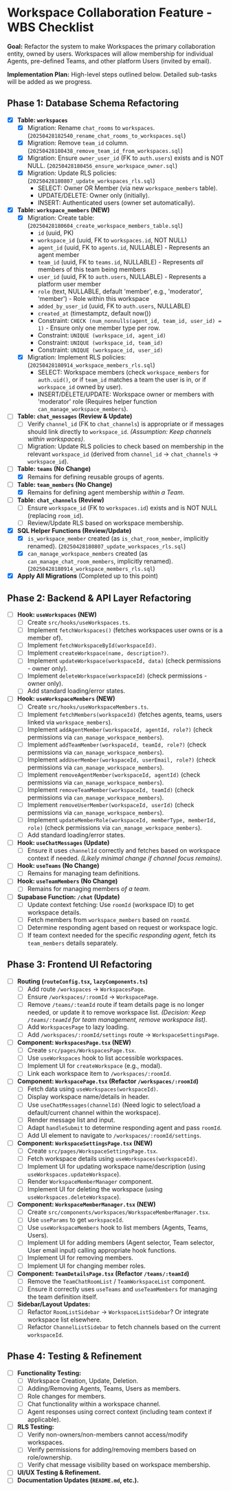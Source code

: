 # Workspace Collaboration Feature - WBS Checklist

**Goal:** Refactor the system to make Workspaces the primary collaboration entity, owned by users. Workspaces will allow membership for individual Agents, pre-defined Teams, and other platform Users (invited by email).

**Implementation Plan:** High-level steps outlined below. Detailed sub-tasks will be added as we progress.

## Phase 1: Database Schema Refactoring

*   [X] **Table: `workspaces`**
    *   [X] Migration: Rename `chat_rooms` to `workspaces`. (`20250428182540_rename_chat_rooms_to_workspaces.sql`)
    *   [X] Migration: Remove `team_id` column. (`20250428180438_remove_team_id_from_workspaces.sql`)
    *   [X] Migration: Ensure `owner_user_id` (FK to `auth.users`) exists and is NOT NULL. (`20250428180456_ensure_workspace_owner.sql`)
    *   [X] Migration: Update RLS policies: (`20250428180807_update_workspaces_rls.sql`)
        *   SELECT: Owner OR Member (via new `workspace_members` table).
        *   UPDATE/DELETE: Owner only (initially).
        *   INSERT: Authenticated users (owner set automatically).
*   [X] **Table: `workspace_members` (NEW)**
    *   [X] Migration: Create table: (`20250428180604_create_workspace_members_table.sql`)
        *   `id` (uuid, PK)
        *   `workspace_id` (uuid, FK to `workspaces.id`, NOT NULL)
        *   `agent_id` (uuid, FK to `agents.id`, NULLABLE) - Represents an agent member
        *   `team_id` (uuid, FK to `teams.id`, NULLABLE) - Represents *all* members of this team being members
        *   `user_id` (uuid, FK to `auth.users`, NULLABLE) - Represents a platform user member
        *   `role` (text, NULLABLE, default 'member', e.g., 'moderator', 'member') - Role within this workspace
        *   `added_by_user_id` (uuid, FK to `auth.users`, NULLABLE)
        *   `created_at` (timestamptz, default now())
        *   Constraint: `CHECK (num_nonnulls(agent_id, team_id, user_id) = 1)` - Ensure only one member type per row.
        *   Constraint: `UNIQUE (workspace_id, agent_id)`
        *   Constraint: `UNIQUE (workspace_id, team_id)`
        *   Constraint: `UNIQUE (workspace_id, user_id)`
    *   [X] Migration: Implement RLS policies: (`20250428180914_workspace_members_rls.sql`)
        *   SELECT: Workspace members (check `workspace_members` for `auth.uid()`, or if `team_id` matches a team the user is in, or if `workspace_id` owned by user).
        *   INSERT/DELETE/UPDATE: Workspace owner or members with 'moderator' role (Requires helper function `can_manage_workspace_members`).
*   [ ] **Table: `chat_messages` (Review & Update)**
    *   [ ] Verify `channel_id` (FK to `chat_channels`) is appropriate or if messages should link directly to `workspace_id`. *(Assumption: Keep channels within workspaces)*.
    *   [ ] Migration: Update RLS policies to check based on membership in the relevant `workspace_id` (derived from `channel_id` -> `chat_channels` -> `workspace_id`).
*   [ ] **Table: `teams` (No Change)**
    *   [X] Remains for defining reusable groups of agents.
*   [ ] **Table: `team_members` (No Change)**
    *   [X] Remains for defining agent membership *within a Team*.
*   [ ] **Table: `chat_channels` (Review)**
    *   [ ] Ensure `workspace_id` (FK to `workspaces.id`) exists and is NOT NULL (replacing `room_id`).
    *   [ ] Review/Update RLS based on workspace membership.
*   [X] **SQL Helper Functions (Review/Update)**
    *   [X] `is_workspace_member` created (as `is_chat_room_member`, implicitly renamed). (`20250428180807_update_workspaces_rls.sql`)
    *   [X] `can_manage_workspace_members` created (as `can_manage_chat_room_members`, implicitly renamed). (`20250428180914_workspace_members_rls.sql`)
*   [X] **Apply All Migrations** (Completed up to this point)

## Phase 2: Backend & API Layer Refactoring

*   [ ] **Hook: `useWorkspaces` (NEW)**
    *   [ ] Create `src/hooks/useWorkspaces.ts`.
    *   [ ] Implement `fetchWorkspaces()` (fetches workspaces user owns or is a member of).
    *   [ ] Implement `fetchWorkspaceById(workspaceId)`.
    *   [ ] Implement `createWorkspace(name, description?)`.
    *   [ ] Implement `updateWorkspace(workspaceId, data)` (check permissions - owner only).
    *   [ ] Implement `deleteWorkspace(workspaceId)` (check permissions - owner only).
    *   [ ] Add standard loading/error states.
*   [ ] **Hook: `useWorkspaceMembers` (NEW)**
    *   [ ] Create `src/hooks/useWorkspaceMembers.ts`.
    *   [ ] Implement `fetchMembers(workspaceId)` (fetches agents, teams, users linked via `workspace_members`).
    *   [ ] Implement `addAgentMember(workspaceId, agentId, role?)` (check permissions via `can_manage_workspace_members`).
    *   [ ] Implement `addTeamMember(workspaceId, teamId, role?)` (check permissions via `can_manage_workspace_members`).
    *   [ ] Implement `addUserMember(workspaceId, userEmail, role?)` (check permissions via `can_manage_workspace_members`).
    *   [ ] Implement `removeAgentMember(workspaceId, agentId)` (check permissions via `can_manage_workspace_members`).
    *   [ ] Implement `removeTeamMember(workspaceId, teamId)` (check permissions via `can_manage_workspace_members`).
    *   [ ] Implement `removeUserMember(workspaceId, userId)` (check permissions via `can_manage_workspace_members`).
    *   [ ] Implement `updateMemberRole(workspaceId, memberType, memberId, role)` (check permissions via `can_manage_workspace_members`).
    *   [ ] Add standard loading/error states.
*   [ ] **Hook: `useChatMessages` (Update)**
    *   [ ] Ensure it uses `channelId` correctly and fetches based on workspace context if needed. *(Likely minimal change if channel focus remains)*.
*   [ ] **Hook: `useTeams` (No Change)**
    *   [ ] Remains for managing team definitions.
*   [ ] **Hook: `useTeamMembers` (No Change)**
    *   [ ] Remains for managing members *of a team*.
*   [ ] **Supabase Function: `/chat` (Update)**
    *   [ ] Update context fetching: Use `roomId` (workspace ID) to get workspace details.
    *   [ ] Fetch members from `workspace_members` based on `roomId`.
    *   [ ] Determine responding agent based on request or workspace logic.
    *   [ ] If team context needed for the specific *responding agent*, fetch its `team_members` details separately.

## Phase 3: Frontend UI Refactoring

*   [ ] **Routing (`routeConfig.tsx`, `lazyComponents.ts`)**
    *   [ ] Add route `/workspaces` -> `WorkspacesPage`.
    *   [ ] Ensure `/workspaces/:roomId` -> `WorkspacePage`.
    *   [ ] Remove `/teams/:teamId` route if team details page is no longer needed, or update it to remove workspace list. *(Decision: Keep `/teams/:teamId` for team management, remove workspace list)*.
    *   [ ] Add `WorkspacesPage` to lazy loading.
    *   [ ] Add `/workspaces/:roomId/settings` route -> `WorkspaceSettingsPage`.
*   [ ] **Component: `WorkspacesPage.tsx` (NEW)**
    *   [ ] Create `src/pages/WorkspacesPage.tsx`.
    *   [ ] Use `useWorkspaces` hook to list accessible workspaces.
    *   [ ] Implement UI for `createWorkspace` (e.g., modal).
    *   [ ] Link each workspace item to `/workspaces/:roomId`.
*   [ ] **Component: `WorkspacePage.tsx` (Refactor `/workspaces/:roomId`)**
    *   [ ] Fetch data using `useWorkspaces(workspaceId)`.
    *   [ ] Display workspace name/details in header.
    *   [ ] Use `useChatMessages(channelId)` (Need logic to select/load a default/current channel within the workspace).
    *   [ ] Render message list and input.
    *   [ ] Adapt `handleSubmit` to determine responding agent and pass `roomId`.
    *   [ ] Add UI element to navigate to `/workspaces/:roomId/settings`.
*   [ ] **Component: `WorkspaceSettingsPage.tsx` (NEW)**
    *   [ ] Create `src/pages/WorkspaceSettingsPage.tsx`.
    *   [ ] Fetch workspace details using `useWorkspaces(workspaceId)`.
    *   [ ] Implement UI for updating workspace name/description (using `useWorkspaces.updateWorkspace`).
    *   [ ] Render `WorkspaceMemberManager` component.
    *   [ ] Implement UI for deleting the workspace (using `useWorkspaces.deleteWorkspace`).
*   [ ] **Component: `WorkspaceMemberManager.tsx` (NEW)**
    *   [ ] Create `src/components/workspaces/WorkspaceMemberManager.tsx`.
    *   [ ] Use `useParams` to get `workspaceId`.
    *   [ ] Use `useWorkspaceMembers` hook to list members (Agents, Teams, Users).
    *   [ ] Implement UI for adding members (Agent selector, Team selector, User email input) calling appropriate hook functions.
    *   [ ] Implement UI for removing members.
    *   [ ] Implement UI for changing member roles.
*   [ ] **Component: `TeamDetailsPage.tsx` (Refactor `/teams/:teamId`)**
    *   [ ] Remove the `TeamChatRoomList` / `TeamWorkspaceList` component.
    *   [ ] Ensure it correctly uses `useTeams` and `useTeamMembers` for managing the team definition itself.
*   [ ] **Sidebar/Layout Updates:**
    *   [ ] Refactor `RoomListSidebar` -> `WorkspaceListSidebar`? Or integrate workspace list elsewhere.
    *   [ ] Refactor `ChannelListSidebar` to fetch channels based on the current `workspaceId`.

## Phase 4: Testing & Refinement

*   [ ] **Functionality Testing:**
    *   [ ] Workspace Creation, Update, Deletion.
    *   [ ] Adding/Removing Agents, Teams, Users as members.
    *   [ ] Role changes for members.
    *   [ ] Chat functionality within a workspace channel.
    *   [ ] Agent responses using correct context (including team context if applicable).
*   [ ] **RLS Testing:**
    *   [ ] Verify non-owners/non-members cannot access/modify workspaces.
    *   [ ] Verify permissions for adding/removing members based on role/ownership.
    *   [ ] Verify chat message visibility based on workspace membership.
*   [ ] **UI/UX Testing & Refinement.**
*   [ ] **Documentation Updates (`README.md`, etc.).** 